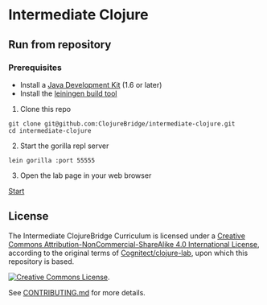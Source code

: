 # Intermediate Clojure

## Run from repository

### Prerequisites

- Install a [Java Development Kit](http://www.oracle.com/technetwork/java/javase/downloads/index.html) (1.6 or later)
- Install the [leiningen build tool](http://leiningen.org/)

1) Clone this repo

```
git clone git@github.com:ClojureBridge/intermediate-clojure.git
cd intermediate-clojure
```

2) Start the gorilla repl server 

```
lein gorilla :port 55555
```

3) Open the lab page in your web browser

[Start](http://127.0.0.1:55555/worksheet.html?filename=src/cljlab/start.clj)

## License

The Intermediate ClojureBridge Curriculum is licensed under a [Creative Commons Attribution-NonCommercial-ShareAlike 4.0 International License](http://creativecommons.org/licenses/by-nc-sa/4.0/), according to the original terms of [Cognitect/clojure-lab](https://github.com/cognitect/clojure-lab), upon which this repository is based.

<a rel="license" href="http://creativecommons.org/licenses/by-nc-sa/4.0/"><img alt="Creative Commons License" style="border-width:0" src="https://i.creativecommons.org/l/by-nc-sa/4.0/88x31.png" /></a>.

See [CONTRIBUTING.md](/CONTRIBUTING.md) for more details.